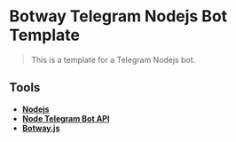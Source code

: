 # Botway Telegram Nodejs Bot Template

> This is a template for a Telegram Nodejs bot.

## Tools

- [**Nodejs**](https://nodejs.org)
- [**Node Telegram Bot API**](https://github.com/yagop/node-telegram-bot-api)
- [**Botway.js**](https://npm.im/botway.js)

